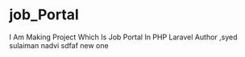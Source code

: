 # job_Portal
I Am Making Project Which Is Job Portal In PHP Laravel
Author ,syed sulaiman nadvi sdfaf
new one 



